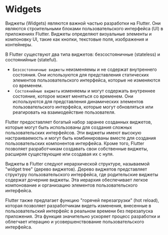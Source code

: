 # Widgets
Виджеты (Widgets) являются важной частью разработки на Flutter. Они являются строительными блоками пользовательского интерфейса (UI) в приложениях Flutter. Виджеты определяют визуальные элементы и компоновку UI, такие как кнопки, текстовые поля, изображения и контейнеры.

В Flutter существуют два типа виджетов: безсостояничные (stateless) и состоянийные (stateful).
* ` Безсостояничные виджеты ` неизменяемы и не содержат внутреннего состояния. Они используются для представления статических элементов пользовательского интерфейса, которые не изменяются со временем.
* ` Состоянийные виджеты` изменяемы и могут содержать внутреннее состояние, которое может меняться со временем. Они используются для представления динамических элементов пользовательского интерфейса, которые могут обновляться или реагировать на взаимодействие пользователя.

Flutter предоставляет богатый набор заранее созданных виджетов, которые могут быть использованы для создания сложных пользовательских интерфейсов. Эти виджеты имеют высокую настраиваемость и могут быть комбинированы вместе для создания пользовательских компонентов интерфейса. Кроме того, Flutter позволяет разработчикам создавать свои собственные виджеты, расширяя существующие или создавая их с нуля.

Виджеты в Flutter следуют иерархической структуре, называемой "widget tree" (дерево виджетов). Дерево виджетов представляет структуру пользовательского интерфейса, где родительские виджеты содержат дочерние виджеты. Эта иерархия обеспечивает легкое компонование и организацию элементов пользовательского интерфейса.

Flutter также предлагает функцию "горячей перезагрузки" (hot reload), которая позволяет разработчикам видеть изменения, внесенные в пользовательский интерфейс в реальном времени без перезапуска приложения. Эта функция значительно ускоряет процесс разработки и облегчает итерацию и усовершенствование пользовательского интерфейса.

